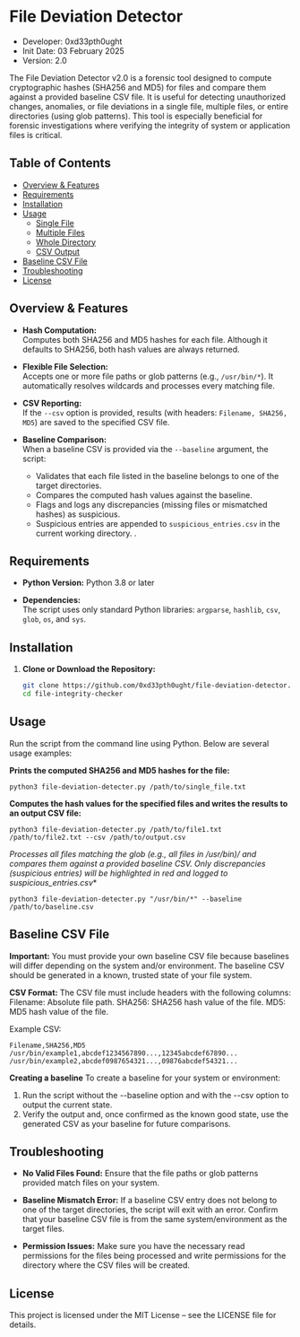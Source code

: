 # File Deviation Detector

- Developer: 0xd33pth0ught
- Init Date: 03 February 2025
- Version: 2.0

The File Deviation Detector v2.0 is a forensic tool designed to compute cryptographic hashes (SHA256 and MD5) for files and compare them against a provided baseline CSV file. It is useful for detecting unauthorized changes, anomalies, or file deviations in a single file, multiple files, or entire directories (using glob patterns). This tool is especially beneficial for forensic investigations where verifying the integrity of system or application files is critical.

## Table of Contents

- [Overview & Features](#overview--features)
- [Requirements](#requirements)
- [Installation](#installation)
- [Usage](#usage)
  - [Single File](#single-file)
  - [Multiple Files](#multiple-files)
  - [Whole Directory](#whole-directory)
  - [CSV Output](#csv-output)
- [Baseline CSV File](#baseline-csv-file)
- [Troubleshooting](#troubleshooting)
- [License](#license)

## Overview & Features

- **Hash Computation:**  
  Computes both SHA256 and MD5 hashes for each file. Although it defaults to SHA256, both hash values are always returned.

- **Flexible File Selection:**  
  Accepts one or more file paths or glob patterns (e.g., `/usr/bin/*`). It automatically resolves wildcards and processes every matching file.

- **CSV Reporting:**  
  If the `--csv` option is provided, results (with headers: `Filename, SHA256, MD5`) are saved to the specified CSV file.

- **Baseline Comparison:**  
  When a baseline CSV is provided via the `--baseline` argument, the script:
  - Validates that each file listed in the baseline belongs to one of the target directories.
  - Compares the computed hash values against the baseline.
  - Flags and logs any discrepancies (missing files or mismatched hashes) as suspicious.
  - Suspicious entries are appended to `suspicious_entries.csv` in the current working directory.
.
## Requirements

- **Python Version:**
  Python 3.8 or later

- **Dependencies:**  
  The script uses only standard Python libraries: `argparse`, `hashlib`, `csv`, `glob`, `os`, and `sys`.

## Installation

1. **Clone or Download the Repository:**
   ```bash
   git clone https://github.com/0xd33pth0ught/file-deviation-detector.git
   cd file-integrity-checker

## Usage

Run the script from the command line using Python. Below are several usage examples:

**Prints the computed SHA256 and MD5 hashes for the file:**
```
python3 file-deviation-detecter.py /path/to/single_file.txt
```

**Computes the hash values for the specified files and writes the results to an output CSV file:**
```
python3 file-deviation-detecter.py /path/to/file1.txt /path/to/file2.txt --csv /path/to/output.csv
```

**Processes all files matching the glob (e.g., all files in /usr/bin)/* and compares them against a provided baseline CSV. Only discrepancies (suspicious entries) will be highlighted in red and logged to suspicious_entries.csv**
```
python3 file-deviation-detecter.py "/usr/bin/*" --baseline /path/to/baseline.csv

```

## Baseline CSV File

**Important:** You must provide your own baseline CSV file because baselines will differ depending on the system and/or environment. The baseline CSV should be generated in a known, trusted state of your file system.

**CSV Format:**
The CSV file must include headers with the following columns:
    Filename: Absolute file path.
    SHA256: SHA256 hash value of the file.
    MD5: MD5 hash value of the file.

Example CSV:
```
Filename,SHA256,MD5
/usr/bin/example1,abcdef1234567890...,12345abcdef67890...
/usr/bin/example2,abcdef0987654321...,09876abcdef54321...
```

**Creating a baseline**
To create a baseline for your system or environment:
1. Run the script without the --baseline option and with the --csv option to output the current state.
2. Verify the output and, once confirmed as the known good state, use the generated CSV as your baseline for future comparisons.

## Troubleshooting

- **No Valid Files Found:**
  Ensure that the file paths or glob patterns provided match files on your system.

- **Baseline Mismatch Error:**
  If a baseline CSV entry does not belong to one of the target directories, the script will exit with an error. Confirm that your baseline CSV file is from the same system/environment as the target files.

- **Permission Issues:**
  Make sure you have the necessary read permissions for the files being processed and write permissions for the directory where the CSV files will be created.

## License
This project is licensed under the MIT License – see the LICENSE file for details.